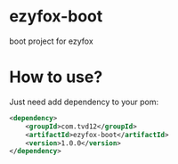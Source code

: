 # ezyfox-boot
boot project for ezyfox

# How to use?

Just need add dependency to your pom:

```xml
<dependency>
	<groupId>com.tvd12</groupId>
	<artifactId>ezyfox-boot</artifactId>
	<version>1.0.0</version>
</dependency>
```